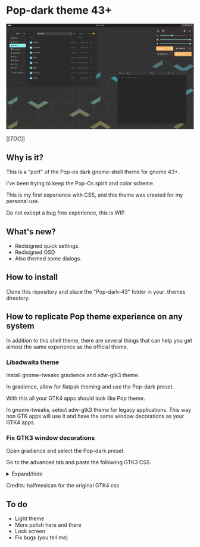 # Pop-dark theme 43+

[<img src="Images/screenshot-dark.png">](Images/vm_exemple.png)

[[_TOC_]]

## Why is it?

This is a "port" of the Pop-os dark gnome-shell theme for gnome 43+.

I've been trying to keep the Pop-Os spirit and color scheme.

This is my first experience with CSS, and this theme was created for my personal use.

Do not except a bug free experience, this is WIP.

## What's new?

- Redisigned quick settings.
- Redisigned OSD
- Also themed some dialogs.

## How to install

Clone this repository and place the "Pop-dark-43" folder in your .themes directory.

## How to replicate Pop theme experience on any system

In addition to this shell theme, there are several things that can help you get almost the same experience as the official theme.

### Libadwaita theme

Install gnome-tweaks gradience and adw-gtk3 theme.

In gradience, allow for flatpak theming and use the Pop-dark preset.

With this all your GTK4 apps should look like Pop theme.

In gnome-tweaks, select adw-gtk3 theme for legacy applications. This way non GTK apps will use it and have the same window decorations as your GTK4 apps.

### Fix GTK3 window decorations

Open gradience and select the Pop-dark preset.

Go to the advanced tab and paste the following GTK3 CSS.

<p>
<details>
<summary>Expand/hide</summary>

<pre><code>
/*****************
 *WINDOW CONTROLS*
 *****************/

button.titlebutton.close,
windowcontrols > button.close {
  background-color: #f28c2a;
}

button.titlebutton.close:hover,
windowcontrols > button.close:hover {
  background-color: #5e5e5e;
}

button.titlebutton.close:active,
windowcontrols > button.close:active {
  background-color: #4e4e4e;
}

button.titlebutton { /* GTK3 */
  min-width: 20px;
  min-height: 20px;
}

button.titlebutton.minimize,
windowcontrols > button.minimize {
  background-color: transparent;
}

button.titlebutton.minimize:hover,
windowcontrols > button.minimize:hover {
  background-color: #5e5e5e;
}

button.titlebutton.minimize:active,
windowcontrols > button.minimize:active {
  background-color: #4e4e4e;
}

button.titlebutton.maximize,
windowcontrols > button.maximize {
  background-color: transparent;
}

button.titlebutton.maximize:hover,
windowcontrols > button.maximize:hover {
  background-color: #5e5e5e;
}

button.titlebutton.maximize:active,
windowcontrols > button.maximize:active {
  background-color: #4e4e4e;
}

button.titlebutton:backdrop {
  background-color: transparent;
}

/*****************
 *CONTROL WIDGETS*
 *****************/
switch slider {
	background-color: #363636;
}
switch {
	background-color: #686868;
}
switch:checked {
	background-color: @accent_bg_color;
}

checkbutton check:checked {
	color: #363636;
	background-color: @accent_bg_color;
}

scale highlight {
	background-color: #94ebeb;

}

scale slider {
	background-color: #94ebeb;
}

/*****************
 *CARDS/BOXEDLIST*
 *****************/

/*Borders to seperate foreground from background */
.card {
	border-radius: 5px;
	border-style: solid;
	border-width: 1px;
	border-color: @shade_color;
}

list.boxed-list  {
	border-radius: 5px;
	border-style: solid;
	border-width: 1px;
	border-color: @shade_color;
}

list.boxed-list row:not(:last-child):not(:first-child):only-child{
	border-radius: 0px;
}

/*nested rows are wierd and don't have a color*/
list.boxed-list row.expander row:last-child:not(:only-child) {
	background-color: #202020;
}

/*middle rows are straight*/
list.boxed-list row:not(:last-child):not(:first-child):hover{
	border-radius: 0px;
}

/*end rows are rounded at the bottom*/
list.boxed-list row:last-child, list.boxed-list row:last-child:hover {
	border-top-left-radius: 0px;
	border-top-right-radius: 0px;
	border-bottom-left-radius: 5px;
	border-bottom-right-radius: 5px;
}

/*begining rows are rounded at the top*/
list.boxed-list row:first-child,list.boxed-list row:first-child:hover {
	border-top-left-radius: 5px;
	border-top-right-radius: 5px;
	border-bottom-left-radius: 0px;
	border-bottom-right-radius: 0px;
}

list.boxed-list row.activatable:not(:last-child):not(:first-child):selected {
	color: @dark_5;
	background-color: #94ebeb;
	border-radius: 0px;
}

list.boxed-list row.activatable:last-child:selected{
	color: @dark_5;
	background-color: #94ebeb;
	border-top-left-radius: 0px;
	border-top-right-radius: 0px;
	border-bottom-left-radius: 5px;
	border-bottom-right-radius: 5px;
}

list.boxed-list row.activatable:first-child:selected {
	color: @dark_5;
	background-color: #94ebeb;
	border-top-left-radius: 5px;
	border-top-right-radius: 5px;
}

row.activatable:selected {
	color: @dark_5;
	background-color: #94ebeb;
}


list row.entry:only-child,list row.entry:only-child:hover {
	border-radius: 5px;
}
window {
	border-bottom-left-radius: 5px;
	border-bottom-right-radius: 5px;
	border-top-left-radius: 5px;
	border-top-right-radius: 5px;
}

/*Fixed Dialog Buttons */
window.background.csd.messagedialog .response-area button:first-child {
	border-bottom-left-radius: 5px;
}

window.background.csd.messagedialog .response-area button:last-child {
	border-bottom-right-radius: 5px;
}

scrollbar range trough slider:active {
	color: #94ebeb;
}


/***************
 *Viewswitcher *
 ***************/
viewswitcher button.flat.horizontal.toggle {
	margin-top: 0px;
	margin-bottom: 0px;
	border-radius: 0px;
}

viewswitcher button.flat.horizontal.toggle:hover {
	margin-top: 0px;
	margin-bottom: 0px;
	border-radius: 0px;
	box-shadow: inset 0px -4px darker(@headerbar_bg_color);
}

viewswitcher button.flat.horizontal.toggle:checked {
	margin-top: 0px;
	margin-bottom: 0px;
	border-radius: 0px;
	box-shadow: inset 0px -4px @accent_bg_color;
}

viewswitcher button.flat.horizontal.toggle box, viewswitcher button.flat.vertical.toggle box {
	margin-top: 2px;
}


revealer viewswitcher button.flat.vertical.toggle box {
	margin-top: 5px;
}

viewswitcher button.flat.vertical.toggle {
	margin-bottom: 0px;
	border-radius: 0px;
}

viewswitcher button.flat.vertical.toggle:hover {
	margin-bottom: 0px;
	border-radius: 0px;
	box-shadow: inset 0px -4px darker(@headerbar_bg_color);
}

viewswitcher button.flat.vertical.toggle:checked {
	margin-bottom: 0px;
	border-radius: 0px;
	box-shadow: inset 0px -4px @accent_bg_color;
}

/*When view switcher is at the bottom and narrow*/
revealer viewswitcher.narrow button.flat.vertical.toggle {
	margin-bottom: 0px;
	border-radius: 0px;
}

revealer viewswitcher.narrow button.flat.vertical.toggle:hover {
	margin-bottom: 0px;
	border-radius: 0px;
	box-shadow: inset 0px 4px darker(@headerbar_bg_color);
}

revealer viewswitcher.narrow button.flat.vertical.toggle:checked {
	margin-bottom: 0px;
	border-radius: 0px;
	box-shadow: inset 0px 4px @accent_bg_color;
}

/*******
 *TABS *
 *******/
tabboxchild {
	margin-top: 0px;
	margin-bottom: 0px;
	border-radius: 0px;
}

tabboxchild tab {
	border-radius: 0px;
}

tabboxchild tab:selected {
	border-radius: 0px;
	box-shadow: inset 0px -4px @accent_bg_color;
}

tabboxchild tab:hover:not(:selected) {
	border-radius: 0px;
	box-shadow: inset 0px -4px darker(@headerbar_bg_color);
}

tabthumbnail picture {
	border-radius: 5px;
}

popover contents {
	border-radius: 5px;
	border-style: solid;
	border-width: 1px;
	border-color: @shade_color;
}

/*******************
 *WINDOW DECORATION*
 *******************/

decoration {
	border-radius: 5px 5px 0 0;
}

window separator:first-child + headerbar:backdrop, window separator:first-child + headerbar, window headerbar:first-child:backdrop, window headerbar:first-child {
	border-top-left-radius: 5px;
}

window headerbar:last-child:backdrop, window headerbar:last-child {
	border-top-right-radius: 5px;
}

window stack headerbar:first-child:backdrop, window stack headerbar:first-child, window stack headerbar:last-child:backdrop, window stack headerbar:last-child {
	border-top-left-radius: 5px; border-top-right-radius: 5px;
}

.background .titlebar:backdrop, .background .titlebar {
	border-top-left-radius: 5px; border-top-right-radius: 5px; 
}

.csd menu, .csd .menu, .csd .context-menu {
	border-radius: 5px;
}
</code></pre>

</details>
</p>

Credits: halfmexican for the original GTK4 css

## To do

- Light theme
- More polish here and there
- Lock screen
- Fix bugs (you tell me)
